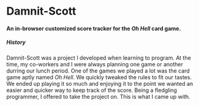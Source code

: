 # Damnit-Scott
#### An in-browser customized score tracker for the *Oh Hell* card game.




##### History
Damnit-Scott was a project I developed when learning to program.  At the time, my co-workers and I were always planning one game or another durring our lunch period.  One of the games we played a lot was the card game aptly named *Oh Hell*.  We quickly tweaked the rules to fit our tastes. We ended up playing it so much and enjoying it to the point we wanted an easier and quicker way to keep track of the score.  Being a fledgling programmer, I offered to take the project on.  This is what I came up with.
